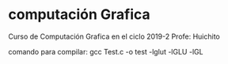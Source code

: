 # computación Grafica
Curso de Computación Grafica en el ciclo 2019-2
Profe: Huichito


comando para compilar:
gcc Test.c -o test -lglut -lGLU -lGL
